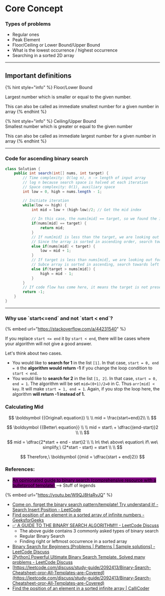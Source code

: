 # Core Concept

### Types of problems

* Regular ones
* Peak Element
* Floor/Ceiling or Lower Bound/Upper Bound
* What is the lowest occurrence / highest occurrence
* Searching in a sorted 2D array

***

## Important definitions

{% hint style="info" %}
Floor/Lower Bound

Largest number which is smaller or equal to the given number.

This can also be called as immediate smallest number for a given number in array
{% endhint %}

{% hint style="info" %}
Ceiling/Upper Bound\
Smallest number which is greater or equal to the given number

This can also be called as immediate largest number for a given number in array
{% endhint %}

***

### Code for ascending binary search

```java
class Solution {
    public int search(int[] nums, int target) {
        // Time complexity: O(log n), n -> length of input array
        // log n because search space is halved at each iteration
        // Space complexity: O(1), auxiliary space
        int low = 0, high = nums.length - 1;

        // Initiate iteration
        while(low <= high) {
            int mid = low + (high-low)/2; // Get the mid index
            
            // In this case, the nums[mid] == target, so we found the index                  
            if(nums[mid] == target) {
                return mid;
            }
            // If num[mid] is less than the target, we are looking out for a number greater than nums[mid]
            // Since the array is sorted in ascending order, search towards the right 
            else if(nums[mid] < target) {
                low = mid + 1;
            } 
            // If target is less than nums[mid], we are looking out for number lesser than nums[mid]
            // Subce array is sorted in ascending, search towards left
            else if(target > nums[mid]) {
                high = mid - 1;
            }
        }
        // If code flow has come here, it means the target is not present in the array
        return -1; 
    }
}
```

***

### Why use \`start<=end\` and not \`start < end\`?

{% embed url="https://stackoverflow.com/a/44231540" %}

If you replace `start <= end` it by `start < end`, there will be cases where your algorithm will not give a good answer.

Let's think about two cases.

* You would like to **search for 1** in the list `[1]`. In that case, `start = 0, end = 0` the **algorithm would return -1** if you change the loop condition to `start < end`.
* You would like to **search for 2** in the list `[1, 2]`. In that case, `start = 0, end = 1`. The algorithm will be set `mid=(0+1)/2=0` in C. Thus `arr[mid] < key`. It will make `start = 1, end = 1`. Again, if you stop the loop here, the algorithm **will return -1 instead of 1.**

### Calculating Mid

$$
\boldsymbol {{Original\ equation}} \\ \\
mid = \frac{start+end}2\\ \\
$$

$$
\boldsymbol {{Better\ equation}} \\ \\
mid = start\ + \dfrac{(end-start)}2  \\ \\
$$

$$
mid = \dfrac{2*start + end - start}2 \\ \\
In\ the\ above\ equation\ if\ we\ simplify,\ (2*start - start) = start  \\ \\
$$

$$
Therefore,\ \boldsymbol {{mid = \dfrac{start + end}2}}
$$

### References:

* [<mark style="background-color:purple;">An opinionated guide to binary search (comprehensive resource with a bulletproof template)</mark> ](https://leetcode.com/discuss/study-guide/2371234/An-opinionated-guide-to-binary-search-\(comprehensive-resource-with-a-bulletproof-template\)) --> Stuff of legends

{% embed url="https://youtu.be/W9QJ8HaRvJQ" %}

* [Come on, forget the binary search pattern/template! Try understand it! - Search Insert Position - LeetCode](https://leetcode.com/problems/search-insert-position/solutions/249092/come-on-forget-the-binary-search-pattern-template-try-understand-it/?orderBy=most\_votes)
* [Find position of an element in a sorted array of infinite numbers - GeeksforGeeks](https://www.geeksforgeeks.org/find-position-element-sorted-array-infinite-numbers/#discuss)
* [✅ A GUIDE TO THE BINARY SEARCH ALGORITHM!!! - LeetCode Discuss](https://leetcode.com/discuss/study-guide/1233854/a-noobs-guide-to-the-binary-search-algorithm)
  * The above guide contains 3 commonly asked types of binary search
  * Regular Binary Search
  * Finding right or leftmost occurrence in a sorted array
* [Binary Search for Beginners \[Problems | Patterns | Sample solutions\] - LeetCode Discuss](https://leetcode.com/discuss/study-guide/691825/Binary-Search-for-Beginners-Problems-or-Patterns-or-Sample-solutions)
* [\[Python\] Powerful Ultimate Binary Search Template. Solved many problems - LeetCode Discuss](https://leetcode.com/discuss/study-guide/786126/Python-Powerful-Ultimate-Binary-Search-Template.-Solved-many-problems)
* [https://leetcode.com/discuss/study-guide/2092413/Binary-Search-Cheatsheet-oror-All-Templates-are-Covered](https://leetcode.com/discuss/study-guide/2092413/Binary-Search-Cheatsheet-oror-All-Templates-are-Covered)
* [Find the position of an element in a sorted infinite array | CalliCoder](https://www.callicoder.com/search-in-sorted-infinite-array/)
